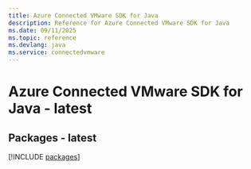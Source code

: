 ```yaml
---
title: Azure Connected VMware SDK for Java
description: Reference for Azure Connected VMware SDK for Java
ms.date: 09/11/2025
ms.topic: reference
ms.devlang: java
ms.service: connectedvmware
---
```

# Azure Connected VMware SDK for Java - latest
## Packages - latest
[!INCLUDE [packages](connected-vmware-index.md)]